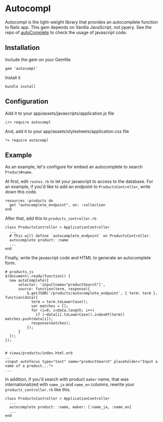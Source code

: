 Autocompl
====

Autocompl is the light-weight library that provides an autocomplete function to Rails app.
This gem depends on Vanilla JavaScript, not jquery.
See the repo of [autoComplete](https://github.com/Pixabay/JavaScript-autoComplete) to check the usage of javascript code.

## Installation

Include the gem on your Gemfile

```
gem 'autocompl'
```

Install it

```
bundle install
```

## Configuration

Add it to your app/assets/javascripts/application.js file

```
//= require autocompl
```

And, add it to your app/assets/stylesheets/application.css file

```
*= require autocompl
```

## Example

As an example, let's configure for embed an autocomplete to search `Product#name`.

At first, edit `routes.rb` to let your javascript to access to the database.
For an example, if you'd like to add an endpoint to `ProductsController`, write down this code.

```
resources :products do
  get "autocomplete_endpoint", on: :collection
end
```

After that, add this to `products_controller.rb`

```
class ProductsController < ApplicationController
  ...
  # This will define `autocomplete_endpoint` on ProductsController.
  autocomplete product: :name
  ...
end
```

Finally, write the javascript code and HTML to generate an autocomplete form.

```
# products.js
$(document).ready(function() {
  new autoComplete({
      selector: 'input[name="productSearch"]',
      source: function(term, response){
          $.getJSON('/products/autocomplete_endpoint', { term: term }, function(data){
            term = term.toLowerCase();
            var matches = [];
            for (i=0; i<data.length; i++)
              if (~data[i].toLowerCase().indexOf(term)) matches.push(data[i]);
            response(matches);
          });
      }
  });
});


# views/products/index.html.erb
...
<input autofocus type="text" name="productSearch" placeholder="Input a name of a product...">
...
```

In addition, if you'd search with product `maker` name, that was internationalized with `name_ja` and `name_en` columns,
rewrite your `products_controller.rb` like this.

```
class ProductsController < ApplicationController
  ...
  autocomplete product: :name, maker: [:name_ja, :name_en]
  ...
end
```
